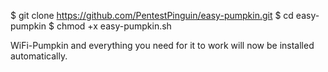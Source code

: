 $ git clone https://github.com/PentestPinguin/easy-pumpkin.git
$ cd easy-pumpkin
$ chmod +x easy-pumpkin.sh

WiFi-Pumpkin and everything you need for it to work will now be installed automatically.
